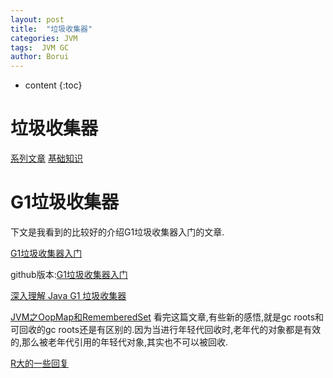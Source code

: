 ```yaml
---
layout: post
title:  "垃圾收集器"
categories: JVM
tags:  JVM GC
author: Borui
---
```


* content
{:toc}
# 垃圾收集器
[系列文章](https://segmentfault.com/a/1190000004638653)
[基础知识](https://www.cnblogs.com/ityouknow/p/5614961.html)


# G1垃圾收集器
下文是我看到的比较好的介绍G1垃圾收集器入门的文章.

[G1垃圾收集器入门](https://blog.csdn.net/renfufei/article/details/41897113)

github版本:[G1垃圾收集器入门](https://github.com/cncounter/translation/blob/master/tiemao_2014/G1/G1.md)

[深入理解 Java G1 垃圾收集器](http://blog.jobbole.com/109170/)

[JVM之OopMap和RememberedSet](https://blog.csdn.net/ifleetingtime/article/details/78934379) 看完这篇文章,有些新的感悟,就是gc roots和可回收的gc roots还是有区别的.因为当进行年轻代回收时,老年代的对象都是有效的,那么被老年代引用的年轻代对象,其实也不可以被回收.

[R大的一些回复](http://hllvm.group.iteye.com/group/topic/44381#post-272188)
